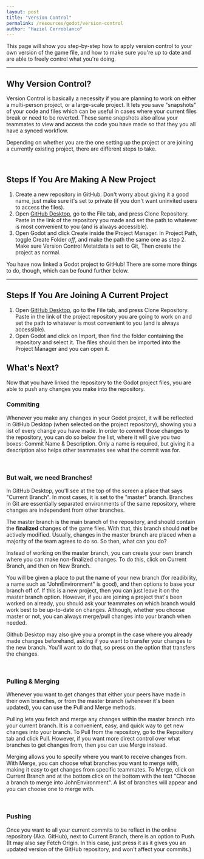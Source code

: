 ```yaml
---
layout: post
title: "Version Control"
permalink: /resources/godot/version-control
author: "Haziel Cerroblanco"
---
```


This page will show you step-by-step how to apply version control to your own version of the game file, and how to make sure you're up to date and are able to freely control what you're doing.

-----

## Why Version Control?
Version Control is basically a necessity if you are planning to work on either a multi-person project, or a large-scale project. It lets you save "snapshots" of your code and files which can be useful in cases where your current files break or need to be reverted. These same snapshots also allow your teammates to view and access the code you have made so that they you all have a synced workflow. 

Depending on whether you are the one setting up the project or are joining a currently existing project, there are different steps to take.

<br>

## Steps If You Are Making A New Project

1. Create a new repository in GitHub. Don't worry about giving it a good name, just make sure it's set to private (if you don't want uninvited users to access the files).
2. Open [GitHub Desktop](https://docs.github.com/en/get-started/learning-to-code/getting-started-with-git), go to the File tab, and press Clone Repository. Paste in the link of the repository you made and set the path to whatever is most convenient to you (and is always accessible).
3. Open Godot and click Create inside the Project Manager. In Project Path, toggle Create Folder *off*, and make the path the same one as step 2. Make sure Version Control Metatdata is set to Git, Then create the project as normal.

You have now linked a Godot project to GitHub! There are some more things to do, though, which can be found further below.

-----

## Steps If You Are Joining A Current Project

1. Open [GitHub Desktop](https://docs.github.com/en/get-started/learning-to-code/getting-started-with-git), go to the File tab, and press Clone Repository. Paste in the link of the project repository you are going to work on and set the path to whatever is most convenient to you (and is always accessible).
2. Open Godot and click on Import, then find the folder containing the repository and select it. The files should then be imported into the Project Manager and you can open it.

## What's Next?
Now that you have linked the repository to the Godot project files, you are able to push any changes you make into the repository.

### Commiting
Whenever you make any changes in your Godot project, it will be reflected in GitHub Desktop (when selected on the project repository), showing you a list of every change you have made. In order to *commit* those changes to the repository, you can do so below the list, where it will give you two boxes: Commit Name & Description. Only a name is required, but giving it a description also helps other teammates see what the commit was for.

<br>

### But wait, we need Branches!
In GitHub Desktop, you'll see at the top of the screen a place that says "Current Branch". In most cases, it is set to the "master" branch. Branches in Git are essentially separated environments of the same repository, where changes are independent from other branches.

The master branch is the main branch of the repository, and should contain the **finalized** changes of the game files. With that, this branch should ***not*** be actively modified. Usually, changes in the master branch are placed when a majority of the team agrees to do so. So then, what can you do?

Instead of working on the master branch, you can create your own branch where you can make non-finalized changes. To do this, click on Current Branch, and then on New Branch.

You will be given a place to put the name of your new branch (for readibility, a name such as "JohnEnvironment" is good), and then options to base your branch off of. If this is a new project, then you can just leave it on the master branch option. However, if you are joining a project that's been worked on already, you should ask your teammates on which branch would work best to be up-to-date on changes. Although, whether you choose master or not, you can always merge/pull changes into your branch when needed.

Github Desktop may also give you a prompt in the case where you already made changes beforehand, asking if you want to transfer your changes to the new branch. You'll want to do that, so press on the option that transfers the changes.

<br>

### Pulling & Merging
Whenever you want to get changes that either your peers have made in their own branches, or from the master branch (whenever it's been updated), you can use the Pull and Merge methods.

Pulling lets you fetch and merge any changes within the master branch into your current branch. It is a convenient, easy, and quick way to get new changes into your branch. To Pull from the repository, go to the Repository tab and click Pull. However, if you want more direct control over what branches to get changes from, then you can use Merge instead.

Merging allows you to specify where you want to receive changes from. With Merge, you can choose what branches you want to merge with, making it easy to get changes from specific teammates. To Merge, click on Current Branch and at the bottom click on the bottom with the text "Choose a branch to merge into JohnEnvironment". A list of branches will appear and you can choose one to merge with.

<br>

### Pushing
Once you want to all your current commits to be reflect in the online repository (Aka. GitHub), next to Current Branch, there is an option to Push. (It may also say Fetch Origin. In this case, just press it as it gives you an updated version of the GitHub repository, and won't affect your commits.)
